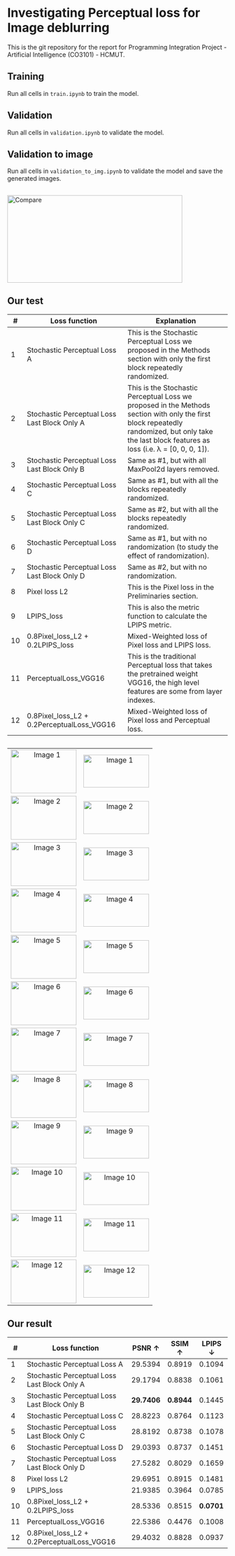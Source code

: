 # Investigating Perceptual loss for Image deblurring

This is the git repository for the report for Programming Integration Project - Artificial Intelligence (CO3101) - HCMUT.

## Training
Run all cells in `train.ipynb` to train the model.

## Validation
Run all cells in `validation.ipynb` to validate the model.

## Validation to image
Run all cells in `validation_to_img.ipynb` to validate the model and save the generated images.



## 
 <img src="https://github.com/user-attachments/assets/1db0f2c4-37bb-4d38-ae97-2cb0be880b39" alt="Compare" width="400" height="200">
 
## Our test
| #  | Loss function                                      | Explanation                                                                                                                                                      |
|----|---------------------------------------------------|------------------------------------------------------------------------------------------------------------------------------------------------------------------|
| 1  | Stochastic Perceptual Loss A                     | This is the Stochastic Perceptual Loss we proposed in the Methods section with only the first block repeatedly randomized.                                        |
| 2  | Stochastic Perceptual Loss Last Block Only A      | This is the Stochastic Perceptual Loss we proposed in the Methods section with only the first block repeatedly randomized, but only take the last block features as loss (i.e. λ = [0, 0, 0, 1]). |
| 3  | Stochastic Perceptual Loss Last Block Only B      | Same as #1, but with all MaxPool2d layers removed.                                                                                                              |
| 4  | Stochastic Perceptual Loss C                     | Same as #1, but with all the blocks repeatedly randomized.                                                                                                      |
| 5  | Stochastic Perceptual Loss Last Block Only C      | Same as #2, but with all the blocks repeatedly randomized.                                                                                                      |
| 6  | Stochastic Perceptual Loss D                     | Same as #1, but with no randomization (to study the effect of randomization).                                                                                   |
| 7  | Stochastic Perceptual Loss Last Block Only D      | Same as #2, but with no randomization.                                                                                                                           |
| 8  | Pixel loss L2                                    | This is the Pixel loss in the Preliminaries section.                                                                                                            |
| 9  | LPIPS_loss                                       | This is also the metric function to calculate the LPIPS metric.                                                                                                 |
| 10 | 0.8Pixel_loss_L2 + 0.2LPIPS_loss                 | Mixed-Weighted loss of Pixel loss and LPIPS loss.                                                                                                               |
| 11 | PerceptualLoss_VGG16                             | This is the traditional Perceptual loss that takes the pretrained weight VGG16, the high level features are some from layer indexes.                  |
| 12 | 0.8Pixel_loss_L2 + 0.2PerceptualLoss_VGG16       | Mixed-Weighted loss of Pixel loss and Perceptual loss.                                                             

## 
<table style="text-align: center;">
  <tr>
    <td>
      <img src="https://github.com/user-attachments/assets/dd635e1d-9248-4e9d-aa5a-69ba940d1cdc" alt="Image 1" width="150" height="100">
    </td>
    <td>
      <img src="https://github.com/user-attachments/assets/416c3075-2359-4aab-a48d-970fb86dd8b9" alt="Image 1" width="150" height="75">
    </td>
  </tr>
  <tr>
    <td>
      <img src="https://github.com/user-attachments/assets/39905bd5-79ca-486d-a730-bf3631e78cc4" alt="Image 2" width="150" height="100">
    </td>
    <td>
      <img src="https://github.com/user-attachments/assets/a9583cdf-4b51-4be8-a2d6-5dfab46e5c06" alt="Image 2" width="150" height="75">
    </td>
  </tr>
  <tr>
    <td>
      <img src="https://github.com/user-attachments/assets/959e8fb6-160a-4268-976a-fdd50d16f297" alt="Image 3" width="150" height="100">
    </td>
    <td>
      <img src="https://github.com/user-attachments/assets/0fc4b051-b4dc-4355-af75-be561a229d72" alt="Image 3" width="150" height="75">
    </td>
  </tr>
  <tr>
    <td>
      <img src="https://github.com/user-attachments/assets/0fb46758-5130-4460-ac90-5371f1f6d02f" alt="Image 4" width="150" height="100">
    </td>
    <td>
      <img src="https://github.com/user-attachments/assets/5732a16a-b261-40c1-bae6-bebdbb779afe" alt="Image 4" width="150" height="75">
    </td>
  </tr>
  <tr>
    <td>
      <img src="https://github.com/user-attachments/assets/b71a0338-defb-4157-8021-911493893150" alt="Image 5" width="150" height="100">
    </td>
    <td>
      <img src="https://github.com/user-attachments/assets/795ddecd-2ccc-4a06-805b-fdaadcf783fb" alt="Image 5" width="150" height="75">
    </td>
  </tr>
  <tr>
    <td>
      <img src="https://github.com/user-attachments/assets/41c8bd4e-ab84-41f3-a94e-54eb3807a32b" alt="Image 6" width="150" height="100">
    </td>
    <td>
      <img src="https://github.com/user-attachments/assets/dd293b84-ffd3-443f-be2d-62c492621d97" alt="Image 6" width="150" height="75">
    </td>
  </tr>
  <tr>
    <td>
      <img src="https://github.com/user-attachments/assets/468c6e47-ab41-4218-8896-1df11a58d753" alt="Image 7" width="150" height="100">
    </td>
    <td>
      <img src="https://github.com/user-attachments/assets/314b889d-2a0e-4e4b-b3cb-15bb545bad48" alt="Image 7" width="150" height="75">
    </td>
  </tr>
  <tr>
    <td>
      <img src="https://github.com/user-attachments/assets/4b28cdd0-7773-49ff-9d54-7073b0485ee2" alt="Image 8" width="150" height="100">
    </td>
    <td>
      <img src="https://github.com/user-attachments/assets/81857ab6-9732-437a-b5f7-415b62581e80" alt="Image 8" width="150" height="75">
    </td>
  </tr>
  <tr>
    <td>
      <img src="https://github.com/user-attachments/assets/b0eae76c-4b71-4cef-a39b-29733ba01dce" alt="Image 9" width="150" height="100">
    </td>
    <td>
      <img src="https://github.com/user-attachments/assets/d3b8a75e-b132-48f8-a3e2-9892fff7f187" alt="Image 9" width="150" height="75">
    </td>
  </tr>
  <tr>
    <td>
      <img src="https://github.com/user-attachments/assets/ed372f3f-a490-4861-9c8d-f22478b025f9" alt="Image 10" width="150" height="100">
    </td>
    <td>
      <img src="https://github.com/user-attachments/assets/fcc940b3-063c-468a-be70-f41e3222fb27" alt="Image 10" width="150" height="75">
    </td>
  </tr>
  <tr>
    <td>
      <img src="https://github.com/user-attachments/assets/5ba1c0d0-3496-4a0c-8143-0ecf4db9d77c" alt="Image 11" width="150" height="100">
    </td>
    <td>
      <img src="https://github.com/user-attachments/assets/7a18baeb-ec2d-4104-b0db-a763a932a02c" alt="Image 11" width="150" height="75">
    </td>
  </tr>
  <tr>
    <td>
      <img src="https://github.com/user-attachments/assets/a5a4d349-ca45-45ee-9099-ab098be1dc67" alt="Image 12" width="150" height="100">
    </td>
    <td>
      <img src="https://github.com/user-attachments/assets/185d6b8d-c512-4891-805e-b98683c7a2d8" alt="Image 12" width="150" height="75">
    </td>
  </tr>
</table>



## Our result
| #  | Loss function                                      | PSNR ↑  | SSIM ↑  | LPIPS ↓  |
|----|---------------------------------------------------|---------|---------|----------|
| 1  | Stochastic Perceptual Loss A                     | 29.5394 | 0.8919  | 0.1094   |
| 2  | Stochastic Perceptual Loss Last Block Only A      | 29.1794 | 0.8838  | 0.1061   |
| 3  | Stochastic Perceptual Loss Last Block Only B      | **29.7406** | **0.8944** | 0.1445   |
| 4  | Stochastic Perceptual Loss C                     | 28.8223 | 0.8764  | 0.1123   |
| 5  | Stochastic Perceptual Loss Last Block Only C      | 28.8192 | 0.8738  | 0.1078   |
| 6  | Stochastic Perceptual Loss D                     | 29.0393 | 0.8737  | 0.1451   |
| 7  | Stochastic Perceptual Loss Last Block Only D      | 27.5282 | 0.8029  | 0.1659   |
| 8  | Pixel loss L2                                    | 29.6951 | 0.8915  | 0.1481   |
| 9  | LPIPS_loss                                       | 21.9385 | 0.3964  | 0.0785   |
| 10 | 0.8Pixel_loss_L2 + 0.2LPIPS_loss                 | 28.5336 | 0.8515  | **0.0701**|
| 11 | PerceptualLoss_VGG16                             | 22.5386 | 0.4476  | 0.1008   |
| 12 | 0.8Pixel_loss_L2 + 0.2PerceptualLoss_VGG16       | 29.4032 | 0.8828  | 0.0937   |



